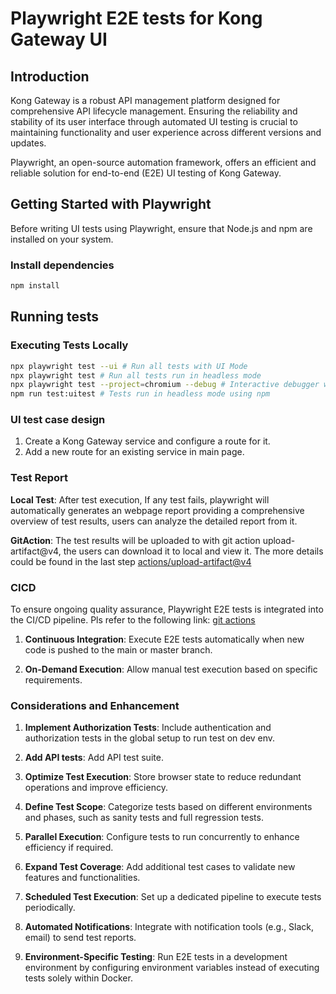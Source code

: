 # Playwright E2E tests for Kong Gateway UI

## Introduction

Kong Gateway is a robust API management platform designed for comprehensive API lifecycle management. Ensuring the reliability and stability of its user interface through automated UI testing is crucial to maintaining functionality and user experience across different versions and updates.

Playwright, an open-source automation framework, offers an efficient and reliable solution for end-to-end (E2E) UI testing of Kong Gateway.

## Getting Started with Playwright

Before writing UI tests using Playwright, ensure that Node.js and npm are installed on your system.

### Install dependencies

```bash
npm install
```

## Running tests

### Executing Tests Locally

```bash
npx playwright test --ui # Run all tests with UI Mode
npx playwright test # Run all tests run in headless mode
npx playwright test --project=chromium --debug # Interactive debugger with browser window
npm run test:uitest # Tests run in headless mode using npm
```

### UI test case design

1. Create a Kong Gateway service and configure a route for it.
2. Add a new route for an existing service in main page.

### Test Report

**Local Test**: After test execution, If any test fails, playwright will automatically generates an webpage report providing a comprehensive overview of test results, users can analyze the detailed report from it.

**GitAction**: The test results will be uploaded to  with git action upload-artifact@v4, the users can download it to local and view it. The more details could be found in the last step [actions/upload-artifact@v4](https://github.com/xuxuanhu3/kong-gateway-e2e-test/blob/54973a90e857512f287622f9862e3509bd75c5b3/.github/workflows/playwright.yml#L35)


### CICD

To ensure ongoing quality assurance, Playwright E2E tests is integrated into the CI/CD pipeline. Pls refer to the following link: [git actions](https://github.com/xuxuanhu3/kong-gateway-e2e-test/actions)

1. **Continuous Integration**: Execute E2E tests automatically when new code is pushed to the main or master branch.

2. **On-Demand Execution**: Allow manual test execution based on specific requirements.


### Considerations and Enhancement

1. **Implement Authorization Tests**: Include authentication and authorization tests in the global setup
    to run test on dev env.

2. **Add API tests**: Add API test suite.

3. **Optimize Test Execution**: Store browser state to reduce redundant operations and improve efficiency.

4. **Define Test Scope**: Categorize tests based on different environments and phases, such as sanity tests and full regression tests.

5. **Parallel Execution**: Configure tests to run concurrently to enhance efficiency if required.

6. **Expand Test Coverage**: Add additional test cases to validate new features and functionalities.

7. **Scheduled Test Execution**: Set up a dedicated pipeline to execute tests periodically.

8. **Automated Notifications**: Integrate with notification tools (e.g., Slack, email) to send test reports.

9. **Environment-Specific Testing**: Run E2E tests in a development environment by configuring environment variables instead of executing tests solely within Docker.
